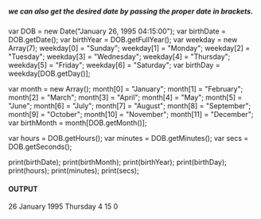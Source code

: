 ##### we can also get the desired date by passing the proper date in brackets.

  var DOB = new Date("January 26, 1995 04:15:00");
  var birthDate = DOB.getDate();
  var birthYear = DOB.getFullYear();
  var weekday = new Array(7);
  weekday[0] = "Sunday";
  weekday[1] = "Monday";
  weekday[2] = "Tuesday";
  weekday[3] = "Wednesday";
  weekday[4] = "Thursday";
  weekday[5] = "Friday";
  weekday[6] = "Saturday";
  var birthDay = weekday[DOB.getDay()];
  
  var month = new Array();
  month[0] = "January";
  month[1] = "February";
  month[2] = "March";
  month[3] = "April";
  month[4] = "May";
  month[5] = "June";
  month[6] = "July";
  month[7] = "August";
  month[8] = "September";
  month[9] = "October";
  month[10] = "November";
  month[11] = "December";
  var birthMonth = month[DOB.getMonth()];
  
 
 var hours = DOB.getHours();
 var minutes = DOB.getMinutes();
 var secs = DOB.getSeconds();
  
  print(birthDate);
  print(birthMonth);
  print(birthYear);
  print(birthDay);
  print(hours);
  print(minutes);
  print(secs);


  #### OUTPUT

26
January
1995
Thursday
4
15
0
